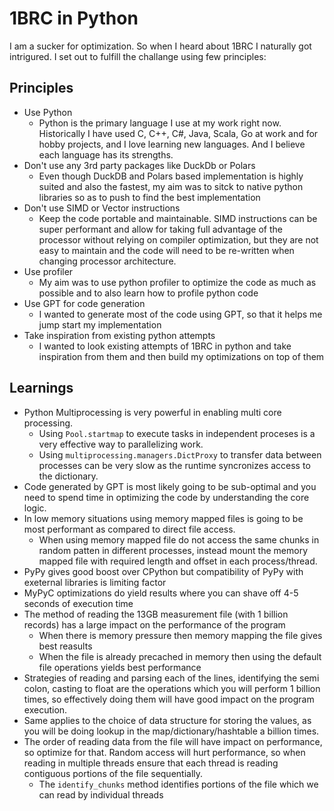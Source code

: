 # 1BRC in Python

I am a sucker for optimization. So when I heard about 1BRC I naturally got intrigured. I set out to fulfill the challange using few principles:

## Principles
- Use Python
    - Python is the primary language I use at my work right now. Historically I have used C, C++, C#, Java, Scala, Go at work and for hobby projects, and I love learning new languages. And I believe each language has its strengths.
- Don't use any 3rd party packages like DuckDb or Polars
    - Even though DuckDB and Polars based implementation is highly suited and also the fastest, my aim was to sitck to native python libraries so as to push to find the best implementation
- Don't use SIMD or Vector instructions
    - Keep the code portable and maintainable. SIMD instructions can be super performant and allow for taking full advantage of the processor without relying on compiler optimization, but they are not easy to maintain and the code will need to be re-written when changing processor architecture.
- Use profiler
    - My aim was to use python profiler to optimize the code as much as possible and to also learn how to profile python code 
- Use GPT for code generation
    - I wanted to generate most of the code using GPT, so that it helps me jump start my implementation
- Take inspiration from existing python attempts
    - I wanted to look existing attempts of 1BRC in python and take inspiration from them and then build my optimizations on top of them


## Learnings

- Python Multiprocessing is very powerful in enabling multi core processing. 
    - Using `Pool.startmap` to execute tasks in independent proceses is a very effective way to parallelizing work. 
    - Using `multiprocessing.managers.DictProxy` to transfer data between processes can be very slow as the runtime syncronizes access to the dictionary.
- Code generated by GPT is most likely going to be sub-optimal and you need to spend time in optimizing the code by understanding the core logic.
- In low memory situations using memory mapped files is going to be most performant as compared to direct file access.
    - When using memory mapped file do not access the same chunks in random patten in different processes, instead mount the memory mapped file with required length and offset in each process/thread.
- PyPy gives good boost over CPython but compatibility of PyPy with exeternal libraries is limiting factor
- MyPyC optimizations do yield results where you can shave off 4-5 seconds of execution time 
- The method of reading the 13GB measurement file (with 1 billion records) has a large impact on the performance of the program
    - When there is memory pressure then memory mapping the file gives best reasults
    - When the file is already precached in memory then using the default file operations yields best performance
- Strategies of reading and parsing each of the lines, identifying the semi colon, casting to float are the operations which you will perform 1 billion times, so effectively doing them will have good impact on the program execution.
- Same applies to the choice of data structure for storing the values, as you will be doing lookup in the map/dictionary/hashtable a billion times.
- The order of reading data from the file will have impact on performance, so optimize for that. Random access will hurt performance, so when reading in multiple threads ensure that each thread is reading contiguous portions of the file sequentially. 
    - The `identify_chunks` method identifies portions of the file which we can read by individual threads 
